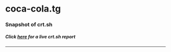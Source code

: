 # coca-cola.tg
### Snapshot of crt.sh
##### Click [here](https://crt.sh/?q=F34D7A7F560E6A823F7AE3B1B3EF2DB87720E0A86C20E0320EA8ED1219858169) for a live crt.sh report

---
